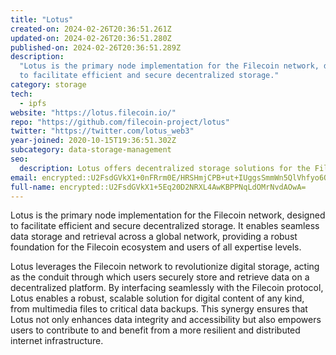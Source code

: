 ```yaml
---
title: "Lotus"
created-on: 2024-02-26T20:36:51.261Z
updated-on: 2024-02-26T20:36:51.280Z
published-on: 2024-02-26T20:36:51.289Z
description:
  "Lotus is the primary node implementation for the Filecoin network, designed
  to facilitate efficient and secure decentralized storage."
category: storage
tech:
  - ipfs
website: "https://lotus.filecoin.io/"
repo: "https://github.com/filecoin-project/lotus"
twitter: "https://twitter.com/lotus_web3"
year-joined: 2020-10-15T19:36:51.302Z
subcategory: data-storage-management
seo:
  description: Lotus offers decentralized storage solutions for the Filecoin network.
email: encrypted::U2FsdGVkX1+0nFRrm0E/HRSHmjCPB+ut+IUggsSmmWn5QlVhfyo6Oor9ifgbFfcU
full-name: encrypted::U2FsdGVkX1+5Eq20D2NRXL4AwKBPPNqLdOMrNvdAOwA=
---
```


Lotus is the primary node implementation for the Filecoin network, designed to facilitate efficient and secure decentralized storage. It enables seamless data storage and retrieval across a global network, providing a robust foundation for the Filecoin ecosystem and users of all expertise levels.

Lotus leverages the Filecoin network to revolutionize digital storage, acting as the conduit through which users securely store and retrieve data on a decentralized platform. By interfacing seamlessly with the Filecoin protocol, Lotus enables a robust, scalable solution for digital content of any kind, from multimedia files to critical data backups. This synergy ensures that Lotus not only enhances data integrity and accessibility but also empowers users to contribute to and benefit from a more resilient and distributed internet infrastructure.
